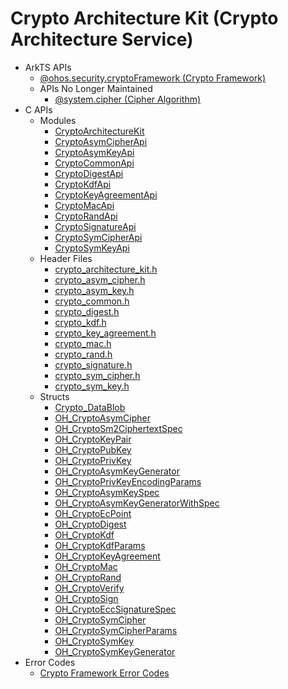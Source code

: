 # Crypto Architecture Kit (Crypto Architecture Service)

- ArkTS APIs<!--crypto-architecture-arkts-->
  - [@ohos.security.cryptoFramework (Crypto Framework)](js-apis-cryptoFramework.md)
  - APIs No Longer Maintained<!--crypto-architecture-arkts-dep-->
    - [@system.cipher (Cipher Algorithm)](js-apis-system-cipher.md)
- C APIs<!--crypto-architecture-c-->
  - Modules<!--crypto-architecture-module-->
    - [CryptoArchitectureKit](capi-cryptoarchitecturekit.md)
    - [CryptoAsymCipherApi](capi-cryptoasymcipherapi.md)
    - [CryptoAsymKeyApi](capi-cryptoasymkeyapi.md)
    - [CryptoCommonApi](capi-cryptocommonapi.md)
    - [CryptoDigestApi](capi-cryptodigestapi.md)
    - [CryptoKdfApi](capi-cryptokdfapi.md)
    - [CryptoKeyAgreementApi](capi-cryptokeyagreementapi.md)
    - [CryptoMacApi](capi-cryptomacapi.md)
    - [CryptoRandApi](capi-cryptorandapi.md)
    - [CryptoSignatureApi](capi-cryptosignatureapi.md)
    - [CryptoSymCipherApi](capi-cryptosymcipherapi.md)
    - [CryptoSymKeyApi](capi-cryptosymkeyapi.md)
  - Header Files<!--crypto-architecture-headerfile-->
    - [crypto_architecture_kit.h](capi-crypto-architecture-kit-h.md)
    - [crypto_asym_cipher.h](capi-crypto-asym-cipher-h.md)
    - [crypto_asym_key.h](capi-crypto-asym-key-h.md)
    - [crypto_common.h](capi-crypto-common-h.md)
    - [crypto_digest.h](capi-crypto-digest-h.md)
    - [crypto_kdf.h](capi-crypto-kdf-h.md)
    - [crypto_key_agreement.h](capi-crypto-key-agreement-h.md)
    - [crypto_mac.h](capi-crypto-mac-h.md)
    - [crypto_rand.h](capi-crypto-rand-h.md)
    - [crypto_signature.h](capi-crypto-signature-h.md)
    - [crypto_sym_cipher.h](capi-crypto-sym-cipher-h.md)
    - [crypto_sym_key.h](capi-crypto-sym-key-h.md)
  - Structs<!--crypto-architecture-struct-->
    - [Crypto_DataBlob](capi-cryptocommonapi-crypto-datablob.md)
    - [OH_CryptoAsymCipher](capi-cryptoasymcipherapi-oh-cryptoasymcipher.md)
    - [OH_CryptoSm2CiphertextSpec](capi-cryptoasymcipherapi-oh-cryptosm2ciphertextspec.md)
    - [OH_CryptoKeyPair](capi-cryptoasymkeyapi-oh-cryptokeypair.md)
    - [OH_CryptoPubKey](capi-cryptoasymkeyapi-oh-cryptopubkey.md)
    - [OH_CryptoPrivKey](capi-cryptoasymkeyapi-oh-cryptoprivkey.md)
    - [OH_CryptoAsymKeyGenerator](capi-cryptoasymkeyapi-oh-cryptoasymkeygenerator.md)
    - [OH_CryptoPrivKeyEncodingParams](capi-cryptoasymkeyapi-oh-cryptoprivkeyencodingparams.md)
    - [OH_CryptoAsymKeySpec](capi-cryptoasymkeyapi-oh-cryptoasymkeyspec.md)
    - [OH_CryptoAsymKeyGeneratorWithSpec](capi-cryptoasymkeyapi-oh-cryptoasymkeygeneratorwithspec.md)
    - [OH_CryptoEcPoint](capi-cryptoasymkeyapi-oh-cryptoecpoint.md)
    - [OH_CryptoDigest](capi-cryptodigestapi-oh-cryptodigest.md)
    - [OH_CryptoKdf](capi-cryptokdfapi-oh-cryptokdf.md)
    - [OH_CryptoKdfParams](capi-cryptokdfapi-oh-cryptokdfparams.md)
    - [OH_CryptoKeyAgreement](capi-cryptokeyagreementapi-oh-cryptokeyagreement.md)
    - [OH_CryptoMac](capi-cryptomacapi-oh-cryptomac.md)
    - [OH_CryptoRand](capi-cryptorandapi-oh-cryptorand.md)
    - [OH_CryptoVerify](capi-cryptosignatureapi-oh-cryptoverify.md)
    - [OH_CryptoSign](capi-cryptosignatureapi-oh-cryptosign.md)
    - [OH_CryptoEccSignatureSpec](capi-cryptosignatureapi-oh-cryptoeccsignaturespec.md)
    - [OH_CryptoSymCipher](capi-cryptosymcipherapi-oh-cryptosymcipher.md)
    - [OH_CryptoSymCipherParams](capi-cryptosymcipherapi-oh-cryptosymcipherparams.md)
    - [OH_CryptoSymKey](capi-cryptosymkeyapi-oh-cryptosymkey.md)
    - [OH_CryptoSymKeyGenerator](capi-cryptosymkeyapi-oh-cryptosymkeygenerator.md)
- Error Codes<!--crypto-architecture-arkts-errcode-->
  - [Crypto Framework Error Codes](errorcode-crypto-framework.md)
